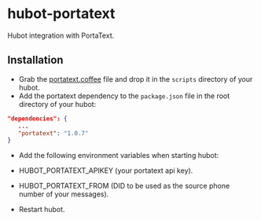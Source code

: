 # hubot-portatext

Hubot integration with PortaText.

## Installation
 * Grab the [portatext.coffee](https://github.com/PortaText/hubot-portatext/blob/master/portatext.coffee) file and drop it
in the `scripts` directory of your hubot.
 * Add the portatext dependency to the `package.json` file in the root directory of your hubot:
 ```json
 "dependencies": {
    ...
    "portatext": "1.0.7"
 }
 ```
 * Add the following environment variables when starting hubot:
  * HUBOT_PORTATEXT_APIKEY (your portatext api key).
  * HUBOT_PORTATEXT_FROM (DID to be used as the source phone number of your messages).

 * Restart hubot.